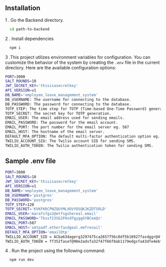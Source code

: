 
## Installation

1 . Go the Backend directory.
```bash
  cd path-to-backend
```

2 . Install dependencies
```bash
  npm i
```
3 .This project utilizes environment variables for configuration. You can customize the behavior of the system by creating the `.env` file in the current directory. Here are the available configuration options:

  ```bash
PORT=3000
SALT_ROUNDS=10
JWT_SECRET_KEY='thisisasecretkey'
API_VERSION=v1
DB_NAME='employee_leave_management_system'
DB_USERNAME: The username for connecting to the database.
DB_PASSWORD: The password for connecting to the database.
TOTP_STEP: The time step for TOTP (Time-based One-Time Password) generation. eg 120
TOTP_SECRET: The secret key for TOTP generation.
EMAIL_USER: The email address used for sending emails.
EMAIL_PASSWORD: The password for the email account.
EMAIL_PORT: The port number for the email server eg. 587
EMAIL_HOST: The hostname of the email server.
DEFAULT_MFA_OPTION: The default multi-factor authentication option eg. 'emailOtp'
TWILIO_ACCOUNT_SID: The Twilio account SID for sending SMS.
TWILIO_AUTH_TOKEN: The Twilio authentication token for sending SMS.

  ```

## Sample .env file

```bash
PORT=3000
SALT_ROUNDS=10
JWT_SECRET_KEY='thisisasecretkey'
API_VERSION=v1
DB_NAME='employee_leave_management_system'
DB_USERNAME='postgres'
DB_PASSWORD='postgres'
TOTP_STEP=120
TOTP_SECRET='KVKFKRCPNZQUYMLXOVYDSQKJKZDTSRLD'
EMAIL_USER='mara7sfgs2@etfsgshereal.email'
EMAIL_PASSWORD='Tbssf23SG2FHsdfgyggGYBCee@z'
EMAIL_PORT=587
EMAIL_HOST='smtpadf.etherfasdgeal.emfresail'
DEFAULT_MFA_OPTION='emailOtp'
TWILLIO_ACCOUNT_SID = ACba63dagerg3297475ca2657f56c8df5b18927fasdggr@4fc46
TWILIO_AUTH_TOKEN = ff352fasef@90e2adsfa32f47f66f8ab1179edgsfa43dfe4ebfd1
```

4 . Run the project using the following command:
```bash
  npm run dev
```
      
